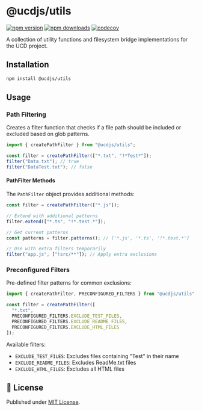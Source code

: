 # @ucdjs/utils

[![npm version][npm-version-src]][npm-version-href]
[![npm downloads][npm-downloads-src]][npm-downloads-href]
[![codecov][codecov-src]][codecov-href]

A collection of utility functions and filesystem bridge implementations for the UCD project.

## Installation

```bash
npm install @ucdjs/utils
```

## Usage

### Path Filtering

Creates a filter function that checks if a file path should be included or excluded based on glob patterns.

```typescript
import { createPathFilter } from "@ucdjs/utils";

const filter = createPathFilter(["*.txt", "!*Test*"]);
filter("Data.txt"); // true
filter("DataTest.txt"); // false
```

#### PathFilter Methods

The `PathFilter` object provides additional methods:

```typescript
const filter = createPathFilter(["*.js"]);

// Extend with additional patterns
filter.extend(["*.ts", "!*.test.*"]);

// Get current patterns
const patterns = filter.patterns(); // ['*.js', '*.ts', '!*.test.*']

// Use with extra filters temporarily
filter("app.js", ["!src/**"]); // Apply extra exclusions
```

### Preconfigured Filters

Pre-defined filter patterns for common exclusions:

```typescript
import { createPathFilter, PRECONFIGURED_FILTERS } from "@ucdjs/utils";

const filter = createPathFilter([
  "*.txt",
  PRECONFIGURED_FILTERS.EXCLUDE_TEST_FILES,
  PRECONFIGURED_FILTERS.EXCLUDE_README_FILES,
  PRECONFIGURED_FILTERS.EXCLUDE_HTML_FILES
]);
```

Available filters:
- `EXCLUDE_TEST_FILES`: Excludes files containing "Test" in their name
- `EXCLUDE_README_FILES`: Excludes ReadMe.txt files
- `EXCLUDE_HTML_FILES`: Excludes all HTML files

## 📄 License

Published under [MIT License](./LICENSE).

[npm-version-src]: https://img.shields.io/npm/v/@ucdjs/utils?style=flat&colorA=18181B&colorB=4169E1
[npm-version-href]: https://npmjs.com/package/@ucdjs/utils
[npm-downloads-src]: https://img.shields.io/npm/dm/@ucdjs/utils?style=flat&colorA=18181B&colorB=4169E1
[npm-downloads-href]: https://npmjs.com/package/@ucdjs/utils
[codecov-src]: https://img.shields.io/codecov/c/gh/ucdjs/ucd?style=flat&colorA=18181B&colorB=4169E1
[codecov-href]: https://codecov.io/gh/ucdjs/ucd
